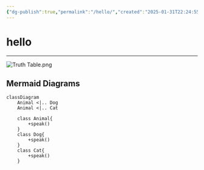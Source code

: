 ```yaml
---
{"dg-publish":true,"permalink":"/hello/","created":"2025-01-31T22:24:55.224+02:00","updated":"2025-01-31T23:37:40.371+02:00"}
---
```


# hello
---

![Truth Table.png](/img/user/assets/img/Truth%20Table.png)

## Mermaid Diagrams

```mermaid
classDiagram
    Animal <|.. Dog
    Animal <|.. Cat

    class Animal{
        +speak()
    }
    class Dog{
        +speak()
    }
    class Cat{
        +speak()
    }
```
